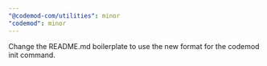 ```yaml
---
"@codemod-com/utilities": minor
"codemod": minor
---
```


Change the README.md boilerplate to use the new format for the codemod init command.
